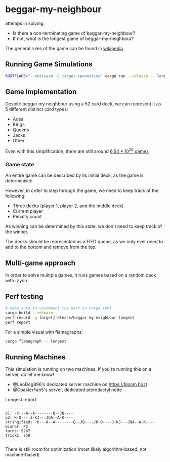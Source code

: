 # beggar-my-neighbour

attemps in solving:
- Is there a non-terminating game of beggar-my-neighbour?
- If not, what is the longest game of beggar-my-neighbour?

The general rules of the game can be found in [wikipedia](https://en.wikipedia.org/wiki/Beggar-my-neighbour).

## Running Game Simulations

```sh
RUSTFLAGS="--emit=asm -C target-cpu=native" cargo run --release -- longest
```

## Game implementation

Despite beggar my neighbour using a 52 card deck, we can represent it as 5 different distinct card types:
- Aces
- Kings
- Queens
- Jacks
- Other

Even with this simplification, there are still around [$6.54 * 10^{20}$ games](https://math.stackexchange.com/questions/2688331/beggar-my-neighbour-possible-games)

### Game state

An entire game can be described by its initial deck, as the game is deterministic.

However, in order to step through the game, we need to keep track of the following:
- Three decks (player 1, player 2, and the middle deck)
- Current player
- Penalty count

As winning can be determined by this state, we don't need to keep track of the winner.

The decks should be represented as a FIFO queue, as we only ever need to add to the bottom and remove from the top.

## Multi-game approach

In order to solve multiple games, it runs games based on a random deck with rayon.

## Perf testing

```sh
# make sure to uncomment the part in Cargo.toml
cargo build --release
perf record -g target/release/beggar-my-neighbour longest
perf report
```

For a simple visual with flamegraphs:

```sh
cargo flamegraph -- longest
```

## Running Machines

This simulation is running on two machines. If you're running this on a server, do let me know!

- @LeoDog896's dedicated server machine on https://bloom.host
- @CoasterFan5's server, dedicated pterodactyl node

Longest report:

```
-------------------
p1: -K---A--A--------Q--JQ----
p2: K-Q----J-KJ---JQA--A-K----
stringified: -K---A--A--------Q--JQ----/K-Q----J-KJ---JQA--A-K----
winner: P2
turns: 5287
tricks: 750
-------------------
```

There is still room for optimization (most likely algorithm-based, not machine-based)
